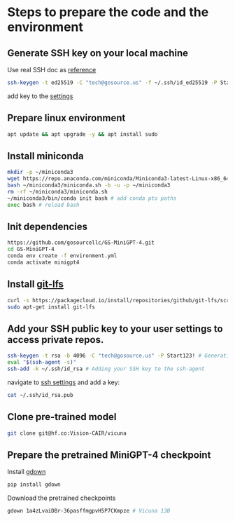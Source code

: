# Steps to prepare the code and the environment

## Generate SSH key on your local machine
Use real SSH doc as [reference](https://docs.runpod.io/docs/use-real-ssh)
```bash
ssh-keygen -t ed25519 -C "tech@gosource.us" -f ~/.ssh/id_ed25519 -P Start123!
```
add key to the [settings](https://www.runpod.io/console/user/settings)

## Prepare linux environment
```bash
apt update && apt upgrade -y && apt install sudo
```

## Install miniconda
```bash
mkdir -p ~/miniconda3
wget https://repo.anaconda.com/miniconda/Miniconda3-latest-Linux-x86_64.sh -O ~/miniconda3/miniconda.sh
bash ~/miniconda3/miniconda.sh -b -u -p ~/miniconda3
rm -rf ~/miniconda3/miniconda.sh
~/miniconda3/bin/conda init bash # add conda pto paths
exec bash # reload bash
```

## Init dependencies
```bash
https://github.com/gosourcellc/GS-MiniGPT-4.git
cd GS-MiniGPT-4
conda env create -f environment.yml
conda activate minigpt4
```

## Install [git-lfs](https://github.com/git-lfs/git-lfs/blob/main/INSTALLING.md)
```bash
curl -s https://packagecloud.io/install/repositories/github/git-lfs/script.deb.sh | sudo bash
sudo apt-get install git-lfs
```

## Add your SSH public key to your user settings to access private repos.
```bash
ssh-keygen -t rsa -b 4096 -C "tech@gosource.us" -P Start123! # Generating public SSH key
eval "$(ssh-agent -s)"
ssh-add -k ~/.ssh/id_rsa # Adding your SSH key to the ssh-agent
```
navigate to [ssh settings](https://huggingface.co/settings/keys) and add a key:
```bash
cat ~/.ssh/id_rsa.pub
```

## Clone pre-trained model
```bash
git clone git@hf.co:Vision-CAIR/vicuna
```

## Prepare the pretrained MiniGPT-4 checkpoint

Install [gdown](https://github.com/wkentaro/gdown)
```bash
pip install gdown
```

Download the pretrained checkpoints
```bash
gdown 1a4zLvaiDBr-36pasffmgpvH5P7CKmpze # Vicuna 13B
```